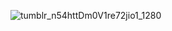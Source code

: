 


![tumblr_n54httDm0V1re72jio1_1280](https://user-images.githubusercontent.com/73220736/199696203-5b063f9d-6817-4520-82eb-624e6c730532.gif)

